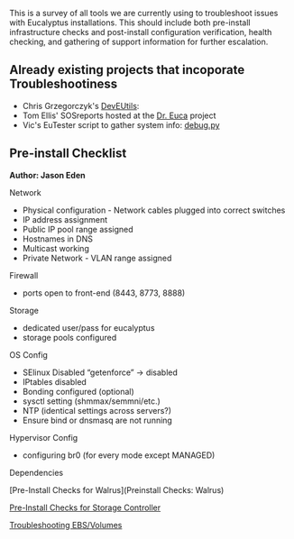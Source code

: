 This is a survey of all tools we are currently using to troubleshoot issues with Eucalyptus installations.  This should include both pre-install infrastructure checks and post-install configuration verification, health checking, and gathering of support information for further escalation.

## Already existing projects that incoporate Troubleshootiness
- Chris Grzegorczyk's [DevEUtils](https://github.com/eucalyptus/deveutils): 
- Tom Ellis' SOSreports hosted at the [Dr. Euca](https://github.com/eucalyptus/doctor-euca) project
- Vic's EuTester script to gather system info: [debug.py](https://github.com/eucalyptus/eutester/blob/testing/testcases/cloud_admin/get_debug.py)

## Pre-install Checklist
**Author: Jason Eden**

Network
- Physical configuration - Network cables plugged into correct switches
- IP address assignment
- Public IP pool range assigned
- Hostnames in DNS
- Multicast working
- Private Network - VLAN range assigned

Firewall
- ports open to front-end (8443, 8773, 8888)

Storage
- dedicated user/pass for eucalyptus
- storage pools configured

OS Config
- SElinux Disabled
    “getenforce” -> disabled
- IPtables disabled
- Bonding configured (optional)
- sysctl setting (shmmax/semmni/etc.)
- NTP (identical settings across servers?)
- Ensure bind or dnsmasq are not running

Hypervisor Config
- configuring br0 (for every mode except MANAGED)

Dependencies

[Pre-Install Checks for Walrus](Preinstall Checks: Walrus)

[Pre-Install Checks for Storage Controller](Presinstall_SC)

[Troubleshooting EBS/Volumes](Troubleshoot_EBS)